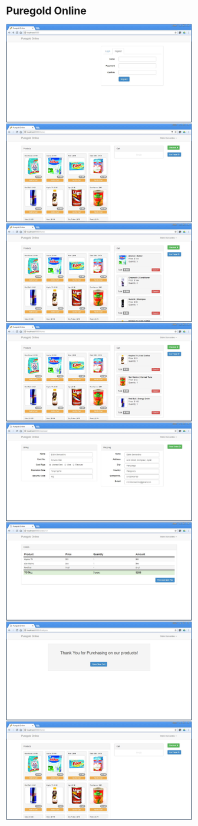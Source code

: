 # Puregold Online

![](https://github.com/ldrin01/Bernardino-Shopping-Cart/blob/master/Puregold%20Online/1.JPG)
![](https://github.com/ldrin01/Bernardino-Shopping-Cart/blob/master/Puregold%20Online/2.JPG)
![](https://github.com/ldrin01/Bernardino-Shopping-Cart/blob/master/Puregold%20Online/3.JPG)
![](https://github.com/ldrin01/Bernardino-Shopping-Cart/blob/master/Puregold%20Online/4.JPG)
![](https://github.com/ldrin01/Bernardino-Shopping-Cart/blob/master/Puregold%20Online/5.JPG)
![](https://github.com/ldrin01/Bernardino-Shopping-Cart/blob/master/Puregold%20Online/6.JPG)
![](https://github.com/ldrin01/Bernardino-Shopping-Cart/blob/master/Puregold%20Online/7.JPG)
![](https://github.com/ldrin01/Bernardino-Shopping-Cart/blob/master/Puregold%20Online/8.JPG)


